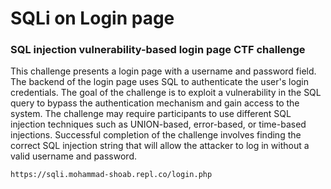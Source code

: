 # SQLi on Login page

### SQL injection vulnerability-based login page CTF challenge

This challenge presents a login page with a username and password field. The backend of the login page uses SQL to authenticate the user's login credentials. The goal of the challenge is to exploit a vulnerability in the SQL query to bypass the authentication mechanism and gain access to the system. The challenge may require participants to use different SQL injection techniques such as UNION-based, error-based, or time-based injections. Successful completion of the challenge involves finding the correct SQL injection string that will allow the attacker to log in without a valid username and password.

```bash
https://sqli.mohammad-shoab.repl.co/login.php
```
